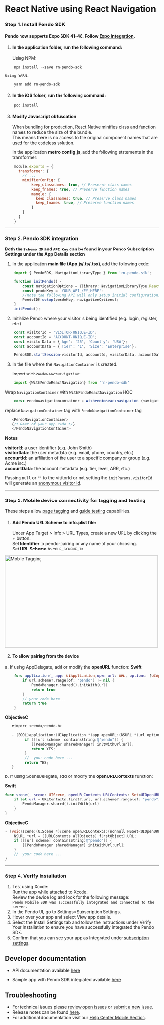 # React Native using React Navigation

### Step 1. Install Pendo SDK

#### Pendo now supports Expo SDK 41-48. Follow [Expo Integration](/ios-integration/expo_rn-ios.md).

1. #### In the **application folder**, run the following command:

    Using NPM:

```shell
    npm install --save rn-pendo-sdk
```
    Using YARN:

```shell
    yarn add rn-pendo-sdk
```

2. #### In the **iOS folder**, run the following command:

```shell script 
    pod install
```

3. #### Modify Javascript obfuscation

    When bundling for production, React Native minifies class and function names to reduce the size of the bundle.  
    This means there is no access to the original component names that are used for the codeless solution.

    In the application **metro.config.js**, add the following statements in the transformer:  

```javascript
    module.exports = {
      transformer: {
        // ...
        minifierConfig: {
            keep_classnames: true, // Preserve class names
            keep_fnames: true, // Preserve function names
            mangle: {
              keep_classnames: true, // Preserve class names
              keep_fnames: true, // Preserve function names
            }
        }
      }
    }
```

-------------

### Step 2. Pendo SDK integration

**Both the `Scheme ID` and `API Key` can be found in your Pendo Subscription Settings under the App Details section**

1. In the application **main file (App.js/.ts/.tsx)**, add the following code:  

```typescript
    import { PendoSDK, NavigationLibraryType } from 'rn-pendo-sdk';

    function initPendo() {
        const navigationOptions = {library: NavigationLibraryType.ReactNavigation};
        const pendoKey = 'YOUR_API_KEY_HERE';
        //note the following API will only setup initial configuration, to start collect analytics use startSession
        PendoSDK.setup(pendoKey, navigationOptions);
    }   
    initPendo();
```
2. Initialize Pendo where your visitor is being identified (e.g. login, register, etc.).

```typescript
    const visitorId = 'VISITOR-UNIQUE-ID';
    const accountId = 'ACCOUNT-UNIQUE-ID';
    const visitorData = {'Age': '25', 'Country': 'USA'};
    const accountData = {'Tier': '1', 'Size': 'Enterprise'};

    PendoSDK.startSession(visitorId, accountId, visitorData, accountData);
```

3. In the file where the `NavigationContainer` is created.

   Import `WithPendoReactNavigation`:

```typescript
    import {WithPendoReactNavigation} from 'rn-pendo-sdk'    
```

   Wrap `NavigationContainer` with  `WithPendoReactNavigation` HOC

```typescript
    const PendoNavigationContainer = WithPendoReactNavigation (NavigationContainer);    
```

   replace `NavigationContainer` tag with `PendoNavigationContainer` tag

```typescript jsx
   <PendoNavigationContainer>
   {/* Rest of your app code */}
   </PendoNavigationContainer>
```


**Notes**  

**visitorId**: a user identifier (e.g. John Smith)  
**visitorData**: the user metadata (e.g. email, phone, country, etc.)  
**accountId**: an affiliation of the user to a specific company or group (e.g. Acme inc.)  
**accountData**: the account metadata (e.g. tier, level, ARR, etc.)  

Passing `null` or `""` to the visitorId or not setting the `initParams.visitorId` will generate an <a href="https://help.pendo.io/resources/support-library/analytics/anonymous-visitors.html" target="_blank">anonymous visitor id</a>.

-------------

### Step 3. Mobile device connectivity for tagging and testing
These steps allow <a href="https://support.pendo.io/hc/en-us/articles/360033609651-Tagging-Mobile-Pages#HowtoTagaPage" target="_blank">page tagging</a>
and <a href="https://support.pendo.io/hc/en-us/articles/360033487792-Creating-a-Mobile-Guide#test-guide-on-device-0-6" target="_blank">guide testing</a> capabilities.

1. #### Add Pendo URL Scheme to **info.plist** file:
  
      Under App Target > Info > URL Types, create a new URL by clicking the + button.  
      Set **Identifier** to pendo-pairing or any name of your choosing.  
      Set **URL Scheme** to `YOUR_SCHEME_ID`.

<img src="https://user-images.githubusercontent.com/56674958/144723345-15c54098-28db-414c-90da-ef4a5256ae6a.png" width="500" height="300" alt="Mobile Tagging"/>

2. #### To allow pairing from the device
a. If using AppDelegate, add or modify the **openURL** function:
**Swift**
```swift
    func application(_ app: UIApplication,open url: URL, options: [UIApplication.OpenURLOptionsKey : Any] = [:]) -> Bool {
        if url.scheme?.range(of: "pendo") != nil {
            PendoManager.shared().initWith(url)
            return true
        }
        // your code here...
        return true
    }
```
**ObjectiveC**
```objective-c
   #import <Pendo/Pendo.h>

   - (BOOL)application:(UIApplication *)app openURL:(NSURL *)url options:(NSDictionary<UIApplicationOpenURLOptionsKey,id> *)options {
         if ([[url scheme] containsString:@"pendo"]) {
            [[PendoManager sharedManager] initWithUrl:url];
            return YES;
         }
         //  your code here ...
         return YES;
   }
```

b. If using SceneDelegate, add or modify the **openURLContexts** function:

**Swift**
```swift
func scene(_ scene: UIScene, openURLContexts URLContexts: Set<UIOpenURLContext>) {
    if let url = URLContexts.first?.url, url.scheme?.range(of: "pendo") != nil {
        PendoManager.shared().initWith(url)
    }
}
```

**ObjectiveC**
```objectivec
- (void)scene:(UIScene *)scene openURLContexts:(nonnull NSSet<UIOpenURLContext *> *)URLContexts {
    NSURL *url = [[URLContexts allObjects] firstObject].URL;
    if ([[url scheme] containsString:@"pendo"]) {
        [[PendoManager sharedManager] initWithUrl:url];
    }
    //  your code here ...
}
```

-------------

### Step 4. Verify installation

1. Test using Xcode:  
Run the app while attached to Xcode.  
Review the device log and look for the following message:  
`Pendo Mobile SDK was successfully integrated and connected to the server.`
2. In the Pendo UI, go to Settings>Subscription Settings.
3. Hover over your app and select View app details.
4. Select the Install Settings tab and follow the instructions under Verify Your Installation to ensure you have successfully integrated the Pendo SDK.
5. Confirm that you can see your app as Integrated under <a href="https://app.pendo.io/admin" target="_blank">subscription settings</a>.


## Developer documentation

- API documentation available [here](TODO:missing-link)
* Sample app with Pendo SDK integrated available <a href="https://github.com/pendo-io/RN-demo-app-React-Navigation" target="_blank">here</a>

## Troubleshooting

- For technical issues please [review open issues](https://github.com/pendo-io/pendo-mobile-sdk/issues) or [submit a new issue](https://github.com/pendo-io/pendo-mobile-sdk/issues).
- Release notes can be found [here](https://developers.pendo.io/category/mobile-sdk/).
- For additional documentation visit our [Help Center Mobile Section](https://support.pendo.io/hc/en-us/categories/4403654621851-Mobile).